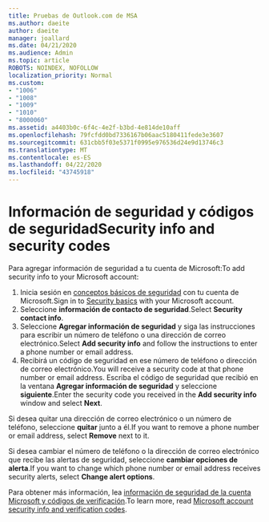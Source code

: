 ```yaml
---
title: Pruebas de Outlook.com de MSA
ms.author: daeite
author: daeite
manager: joallard
ms.date: 04/21/2020
ms.audience: Admin
ms.topic: article
ROBOTS: NOINDEX, NOFOLLOW
localization_priority: Normal
ms.custom:
- "1006"
- "1008"
- "1009"
- "1010"
- "8000060"
ms.assetid: a4403b0c-6f4c-4e2f-b3bd-4e814de10aff
ms.openlocfilehash: 79fcfdd0bd7336167b06aac5180411fede3e3607
ms.sourcegitcommit: 631cbb5f03e5371f0995e976536d24e9d13746c3
ms.translationtype: MT
ms.contentlocale: es-ES
ms.lasthandoff: 04/22/2020
ms.locfileid: "43745918"
---
```

# <a name="security-info-and-security-codes"></a><span data-ttu-id="2a466-102">Información de seguridad y códigos de seguridad</span><span class="sxs-lookup"><span data-stu-id="2a466-102">Security info and security codes</span></span>

<span data-ttu-id="2a466-103">Para agregar información de seguridad a tu cuenta de Microsoft:</span><span class="sxs-lookup"><span data-stu-id="2a466-103">To add security info to your Microsoft account:</span></span>

1. <span data-ttu-id="2a466-104">Inicia sesión en [conceptos básicos de seguridad](https://account.microsoft.com/security) con tu cuenta de Microsoft.</span><span class="sxs-lookup"><span data-stu-id="2a466-104">Sign in to [Security basics](https://account.microsoft.com/security) with your Microsoft account.</span></span>
1. <span data-ttu-id="2a466-105">Seleccione **información de contacto de seguridad**.</span><span class="sxs-lookup"><span data-stu-id="2a466-105">Select **Security contact info**.</span></span>
1. <span data-ttu-id="2a466-106">Seleccione **Agregar información de seguridad** y siga las instrucciones para escribir un número de teléfono o una dirección de correo electrónico.</span><span class="sxs-lookup"><span data-stu-id="2a466-106">Select **Add security info** and follow the instructions to enter a phone number or email address.</span></span>
1. <span data-ttu-id="2a466-107">Recibirá un código de seguridad en ese número de teléfono o dirección de correo electrónico.</span><span class="sxs-lookup"><span data-stu-id="2a466-107">You will receive a security code at that phone number or email address.</span></span> <span data-ttu-id="2a466-108">Escriba el código de seguridad que recibió en la ventana **Agregar información de seguridad** y seleccione **siguiente**.</span><span class="sxs-lookup"><span data-stu-id="2a466-108">Enter the security code you received in the **Add security info** window and select **Next**.</span></span>

<span data-ttu-id="2a466-109">Si desea quitar una dirección de correo electrónico o un número de teléfono, seleccione **quitar** junto a él.</span><span class="sxs-lookup"><span data-stu-id="2a466-109">If you want to remove a phone number or email address, select **Remove** next to it.</span></span>

<span data-ttu-id="2a466-110">Si desea cambiar el número de teléfono o la dirección de correo electrónico que recibe las alertas de seguridad, seleccione **cambiar opciones de alerta**.</span><span class="sxs-lookup"><span data-stu-id="2a466-110">If you want to change which phone number or email address receives security alerts, select **Change alert options**.</span></span>

<span data-ttu-id="2a466-111">Para obtener más información, lea [información de seguridad de la cuenta Microsoft y códigos de verificación](https://support.microsoft.com/help/12428/).</span><span class="sxs-lookup"><span data-stu-id="2a466-111">To learn more, read [Microsoft account security info and verification codes](https://support.microsoft.com/help/12428/).</span></span>